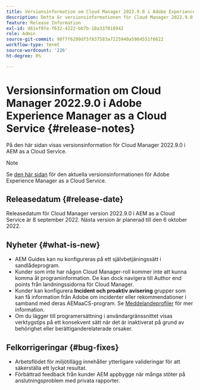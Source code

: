 ```yaml
---
title: Versionsinformation om Cloud Manager 2022.9.0 i Adobe Experience Manager as a Cloud Service
description: Detta är versionsinformationen för Cloud Manager 2022.9.0 i AEM as a Cloud Service.
feature: Release Information
exl-id: d61ef0fe-f632-4222-bb7b-10a337010942
role: Admin
source-git-commit: 90f7f6209df5f837583a7225940a5984551f6622
workflow-type: tm+mt
source-wordcount: '226'
ht-degree: 0%

---
```


# Versionsinformation om Cloud Manager 2022.9.0 i Adobe Experience Manager as a Cloud Service {#release-notes}

På den här sidan visas versionsinformation för Cloud Manager 2022.9.0 i AEM as a Cloud Service.

>[!NOTE]
>
>Se [den här sidan](/help/release-notes/release-notes-cloud/release-notes-current.md) för den aktuella versionsinformationen för Adobe Experience Manager as a Cloud Service.

## Releasedatum {#release-date}

Releasedatum för Cloud Manager version 2022.9.0 i AEM as a Cloud Service är 8 september 2022. Nästa version är planerad till den 6 oktober 2022.

## Nyheter {#what-is-new}

* AEM Guides kan nu konfigureras på ett självbetjäningssätt i sandlådeprogram.
* Kunder som inte har någon Cloud Manager-roll kommer inte att kunna komma åt programinformation. De kan dock navigera till Author end points från landningssidorna för Cloud Manager.
* Kunder kan konfigurera **Incident och proaktiv avisering** grupper som kan få information från Adobe om incidenter eller rekommendationer i samband med deras AEMaaCS-program. Se [Meddelandeprofiler](/help/journey-onboarding/notification-profiles.md) för mer information.
* Om du lägger till programersättning i användargränssnittet visas verktygstips på ett konsekvent sätt när det är inaktiverat på grund av behörighet eller berättiganderelaterade orsaker.

## Felkorrigeringar {#bug-fixes}

* Arbetsflödet för miljötillägg innehåller ytterligare valideringar för att säkerställa ett lyckat resultat.
* Förbättrad feedback från kunder AEM appbygge när många stöter på anslutningsproblem med privata rapporter.
